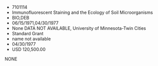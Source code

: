 * 7101114
* Immunofluorescent Staining and the Ecology of Soil          Microorganisms
* BIO,DEB
* 06/15/1971,04/30/1977
* None   DATA NOT AVAILABLE, University of Minnesota-Twin Cities
* Standard Grant
*   name not available
* 04/30/1977
* USD 120,500.00

NONE